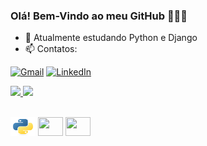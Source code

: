 ### Olá! Bem-Vindo ao meu GitHub 👨🏻‍💻

- 🌱 Atualmente estudando Python e Django
- 📫 Contatos: 

[![Gmail](https://img.shields.io/badge/Gmail-D14836?style=for-the-badge&logo=gmail&logoColor=white)](mailto:fidelisviana1@gmail.com)
[![LinkedIn](https://img.shields.io/badge/LinkedIn-0077B5?style=for-the-badge&logo=linkedin&logoColor=white)](https://www.linkedin.com/in/felipefffidelis/)
<div>
  <a href="https://github.com/Felipefffidelis/Felipefffidelis">
    <img height="180cm" src="https://github-readme-stats.vercel.app/api?username=Felipefffidelis&show_icons=true&theme=aura_dark&include_all_commits=true&count_private=true"/>
  </a>
  <a href="https://github.com/Felipefffidelis/Felipefffidelis">
    <img height="180cm" src="https://github-readme-stats-git-masterrstaa-rickstaa.vercel.app/api/top-langs/?username=Felipefffidelis&layout=compact&theme=aura_dark"/>
  </a>
</div>
<p align="left"><br>
  <!-- Ícones das tecnologias que uso -->
  <img align="center" alt="DevBiel-Python" height="30" width="40" src="https://raw.githubusercontent.com/devicons/devicon/master/icons/python/python-original.svg"> 
  <img align="center" height="30" width="40" src="https://cdn.jsdelivr.net/gh/devicons/devicon@latest/icons/django/django-plain.svg" />
  <img align="center" height="30" width="40" src="https://cdn.jsdelivr.net/gh/devicons/devicon@latest/icons/djangorest/djangorest-original.svg" />
</p>

